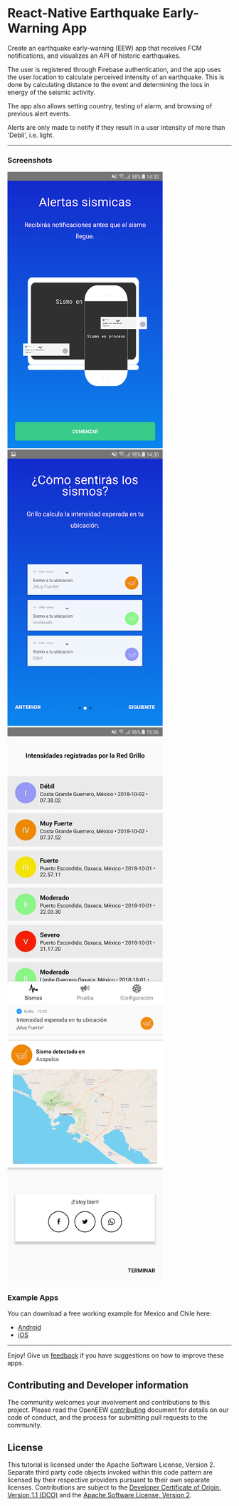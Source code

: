 # React-Native Earthquake Early-Warning App
Create an earthquake early-warning (EEW) app that receives FCM notifications, and visualizes an API of historic earthquakes.

The user is registered through Firebase authentication, and the app uses the user location to calculate perceived intensity of an earthquake. This is done by calculating distance to the event and determining the loss in energy of the seismic activity.

The app also allows setting country, testing of alarm, and browsing of previous alert events.

Alerts are only made to notify if they result in a user intensity of more than 'Debil', i.e. light.

---
### Screenshots

![Home](screenshots/screen1.webp)
![Feel](screenshots/screen2.webp)
![History](screenshots/screen4.webp)
![EQ](screenshots/screen6.webp)

### Example Apps
You can download a free working example for Mexico and Chile here:
- [Android](https://play.google.com/store/apps/details?id=com.grillo.earthquakeapp&hl=es_MX)
- [iOS](https://apps.apple.com/us/app/grillo/id1437900025)
___

Enjoy!  Give us [feedback](https://github.com/openeew/openeew-app-reactnative/issues) if you have suggestions on how to improve these apps.

## Contributing and Developer information

The community welcomes your involvement and contributions to this project. Please read the OpenEEW [contributing](https://github.com/openeew/openeew/blob/master/CONTRIBUTING.md) document for details on our code of conduct, and the process for submitting pull requests to the community.

## License

This tutorial is licensed under the Apache Software License, Version 2.  Separate third party code objects invoked within this code pattern are licensed by their respective providers pursuant to their own separate licenses. Contributions are subject to the [Developer Certificate of Origin, Version 1.1 (DCO)](https://developercertificate.org/) and the [Apache Software License, Version 2](http://www.apache.org/licenses/LICENSE-2.0.txt).
